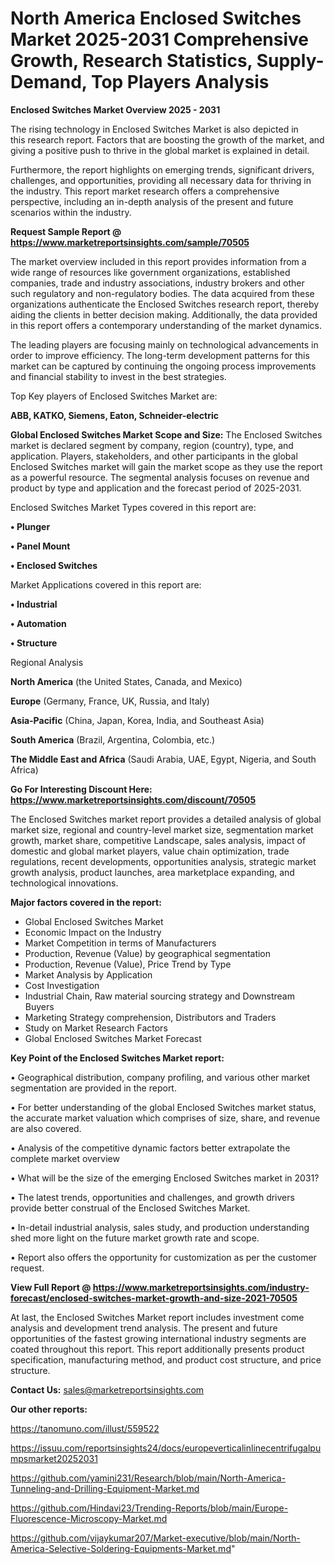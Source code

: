 # North America Enclosed Switches Market 2025-2031 Comprehensive Growth, Research Statistics, Supply-Demand,  Top Players Analysis

<Strong> Enclosed Switches Market Overview 2025 - 2031</strong>

The rising technology in Enclosed Switches Market is also depicted in this research report. Factors that are boosting the growth of the market, and giving a positive push to thrive in the global market is explained in detail.

Furthermore, the report highlights on emerging trends, significant drivers, challenges, and opportunities, providing all necessary data for thriving in the industry. This report market research offers a comprehensive perspective, including an in-depth analysis of the present and future scenarios within the industry.

<strong>Request Sample Report @ <a href=https://www.marketreportsinsights.com/sample/70505>https://www.marketreportsinsights.com/sample/70505</a></strong>

The market overview included in this report provides information from a wide range of resources like government organizations, established companies, trade and industry associations, industry brokers and other such regulatory and non-regulatory bodies. The data acquired from these organizations authenticate the Enclosed Switches research report, thereby aiding the clients in better decision making. Additionally, the data provided in this report offers a contemporary understanding of the market dynamics.

The leading players are focusing mainly on technological advancements in order to improve efficiency. The long-term development patterns for this market can be captured by continuing the ongoing process improvements and financial stability to invest in the best strategies.

Top Key players of Enclosed Switches Market are:

<strong>ABB, KATKO, Siemens, Eaton, Schneider-electric</strong>

<strong><b>Global Enclosed Switches Market Scope and Size:</b></strong>
The Enclosed Switches market is declared segment by company, region (country), type, and application. Players, stakeholders, and other participants in the global Enclosed Switches market will gain the market scope as they use the report as a powerful resource. The segmental analysis focuses on revenue and product by type and application and the forecast period of 2025-2031.

Enclosed Switches Market Types covered in this report are:

<strong>• Plunger

• Panel Mount

• Enclosed Switches</strong>

Market Applications covered in this report are:

<strong>• Industrial

• Automation

• Structure</strong> 

Regional Analysis

<strong>North America</strong> (the United States, Canada, and Mexico)

<strong>Europe</strong> (Germany, France, UK, Russia, and Italy)

<strong>Asia-Pacific</strong> (China, Japan, Korea, India, and Southeast Asia)

<strong>South America</strong> (Brazil, Argentina, Colombia, etc.)

<strong>The Middle East and Africa</strong> (Saudi Arabia, UAE, Egypt, Nigeria, and South Africa)

<strong>Go For Interesting Discount Here: <a href=https://www.marketreportsinsights.com/discount/70505>https://www.marketreportsinsights.com/discount/70505</a></strong>

The Enclosed Switches market report provides a detailed analysis of global market size, regional and country-level market size, segmentation market growth, market share, competitive Landscape, sales analysis, impact of domestic and global market players, value chain optimization, trade regulations, recent developments, opportunities analysis, strategic market growth analysis, product launches, area marketplace expanding, and technological innovations.

<strong><b>Major factors covered in the report:</b></strong>
<ul>
  <li>Global Enclosed Switches Market </li>
  <li>Economic Impact on the Industry</li>
  <li>Market Competition in terms of Manufacturers</li>
  <li>Production, Revenue (Value) by geographical segmentation</li>
  <li>Production, Revenue (Value), Price Trend by Type</li>
  <li>Market Analysis by Application</li>
  <li>Cost Investigation</li>
  <li>Industrial Chain, Raw material sourcing strategy and Downstream Buyers</li>
  <li>Marketing Strategy comprehension, Distributors and Traders</li>
  <li>Study on Market Research Factors</li>
  <li>Global Enclosed Switches Market Forecast</li>
</ul>

<strong><b>Key Point of the Enclosed Switches Market report:</b></strong>

• Geographical distribution, company profiling, and various other market segmentation are provided in the report.

• For better understanding of the global Enclosed Switches market status, the accurate market valuation which comprises of size, share, and revenue are also covered.

• Analysis of the competitive dynamic factors better extrapolate the complete market overview

• What will be the size of the emerging Enclosed Switches market in 2031?

• The latest trends, opportunities and challenges, and growth drivers provide better construal of the Enclosed Switches Market.

• In-detail industrial analysis, sales study, and production understanding shed more light on the future market growth rate and scope.

• Report also offers the opportunity for customization as per the customer request.

<strong><b>View Full Report @ <a href=https://www.marketreportsinsights.com/industry-forecast/enclosed-switches-market-growth-and-size-2021-70505>https://www.marketreportsinsights.com/industry-forecast/enclosed-switches-market-growth-and-size-2021-70505</a></b></strong>


At last, the Enclosed Switches Market report includes investment come analysis and development trend analysis. The present and future opportunities of the fastest growing international industry segments are coated throughout this report. This report additionally presents product specification, manufacturing method, and product cost structure, and price structure.

<strong>Contact Us:</strong>
sales@marketreportsinsights.com

<strong>Our other reports:</strong>

<a href=https://tanomuno.com/illust/559522>https://tanomuno.com/illust/559522</a>

<a href=https://issuu.com/reportsinsights24/docs/europeverticalinlinecentrifugalpumpsmarket20252031>https://issuu.com/reportsinsights24/docs/europeverticalinlinecentrifugalpumpsmarket20252031</a>

<a href=https://github.com/yamini231/Research/blob/main/North-America-Tunneling-and-Drilling-Equipment-Market.md>https://github.com/yamini231/Research/blob/main/North-America-Tunneling-and-Drilling-Equipment-Market.md</a>

<a href=https://github.com/Hindavi23/Trending-Reports/blob/main/Europe-Fluorescence-Microscopy-Market.md>https://github.com/Hindavi23/Trending-Reports/blob/main/Europe-Fluorescence-Microscopy-Market.md</a>

<a href=https://github.com/vijaykumar207/Market-executive/blob/main/North-America-Selective-Soldering-Equipments-Market.md>https://github.com/vijaykumar207/Market-executive/blob/main/North-America-Selective-Soldering-Equipments-Market.md</a>"
